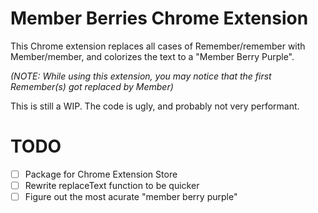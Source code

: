 # Member Berries Chrome Extension

This Chrome extension replaces all cases of Remember/remember with Member/member, and colorizes the text to a "Member Berry Purple".

*(NOTE: While using this extension, you may notice that the first R&zwnj;emember(s) got replaced by Member)*

This is still a WIP. The code is ugly, and probably not very performant.

# TODO

- [ ] Package for Chrome Extension Store
- [ ] Rewrite replaceText function to be quicker
- [ ] Figure out the most acurate "member berry purple"
